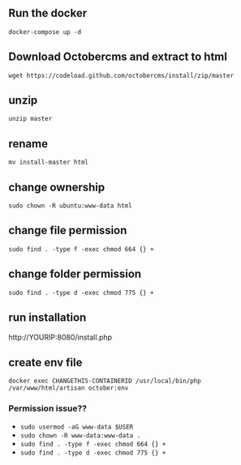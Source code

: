 ## Run the docker
`docker-compose up -d`

## Download Octobercms and extract to html
`wget https://codeload.github.com/octobercms/install/zip/master`

## unzip
`unzip master`

## rename
`mv install-master html`

## change ownership
`sudo chown -R ubuntu:www-data html`

## change file permission
`sudo find . -type f -exec chmod 664 {} +`

## change folder permission
`sudo find . -type d -exec chmod 775 {} +`

## run installation
http://YOURIP:8080/install.php

## create env file
`docker exec CHANGETHIS-CONTAINERID /usr/local/bin/php /var/www/html/artisan october:env`


### Permission issue??
  * `sudo usermod -aG www-data $USER`
  * `sudo chown -R www-data:www-data .`
  * `sudo find . -type f -exec chmod 664 {} +`
  * `sudo find . -type d -exec chmod 775 {} +`
